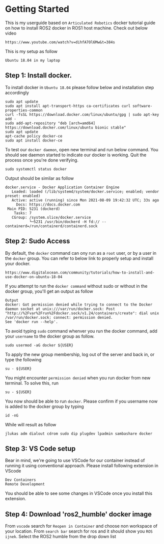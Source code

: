 # Getting Started

This is my userguide based on `Articulated Robotics` docker tutorial guide on how to install
ROS2 docker in ROS1 host machine. Check out below video

```
https://www.youtube.com/watch?v=dihfA7Ol6Mw&t=384s
```

This is my setup as follow
```
Ubuntu 18.04 in my laptop
```
## Step 1: Install docker. 

To install docker in `Ubuntu 18.04` please follow below and installation step accordingly
```
sudo apt update
sudo apt install apt-transport-https ca-certificates curl software-properties-common
curl -fsSL https://download.docker.com/linux/ubuntu/gpg | sudo apt-key add -
sudo add-apt-repository "deb [arch=amd64] https://download.docker.com/linux/ubuntu bionic stable"
sudo apt update
apt-cache policy docker-ce
sudo apt install docker-ce
```
To test our `docker daemon`, open new terminal and run below command. You should see daemon
started to indicate our docker is working. Quit the process once you're done verifying.
```
sudo systemctl status docker
```

Output should be similar as follow
```
docker.service - Docker Application Container Engine
   Loaded: loaded (/lib/systemd/system/docker.service; enabled; vendor preset: enabled)
   Active: active (running) since Mon 2021-08-09 19:42:32 UTC; 33s ago
     Docs: https://docs.docker.com
 Main PID: 5231 (dockerd)
    Tasks: 7
   CGroup: /system.slice/docker.service
           └─5231 /usr/bin/dockerd -H fd:// --containerd=/run/containerd/containerd.sock
```

## Step 2: Sudo Access

By default, the `docker` command can ony run as a `root` user, or by a user in the `docker` group.
You can refer to below link to properly setup and install your docker.
```
https://www.digitalocean.com/community/tutorials/how-to-install-and-use-docker-on-ubuntu-18-04
```

If you attempt to run the `docker command` without sudo or without in the docker group, you'll get an output
as follow
```
Output
docker: Got permission denied while trying to connect to the Docker daemon socket at unix:///var/run/docker.sock: Post "http://%2Fvar%2Frun%2Fdocker.sock/v1.24/containers/create": dial unix /var/run/docker.sock: connect: permission denied.
See 'docker run --help'.
```

To avoid typing `sudo` command whenver you run the docker command, add your `username` to the docker group as follow.
```
sudo usermod -aG docker ${USER}
```
To apply the new group membership, log out of the server and back in, or type the following
```
su - ${USER}
```
You might encounter `permission denied` when you run docker from new terminal. To solve this, run
```
su - ${USER}
```
You now should be able to run `docker`. Please confirm if you username now is added to the docker group
by typing
```
id -nG
```
While will result as follow
```
jlukas adm dialout cdrom sudo dip plugdev lpadmin sambashare docker
```

## Step 3: VS Code setup

Bear in mind, we're going to use VSCode for our container instead of running it using conventional approach. 
Please install following extension in VScode
```
Dev Containers
Remote Development
```
You should be able to see some changes in VSCode once you install this extension.

## Step 4: Download 'ros2_humble' docker image
From `vscode` search for `Reopen in Container` and choose non workspace of your location.
From `search bar` search for ros and it should show you `ROS ijnek`. Select the ROS2 humble from the drop down list

